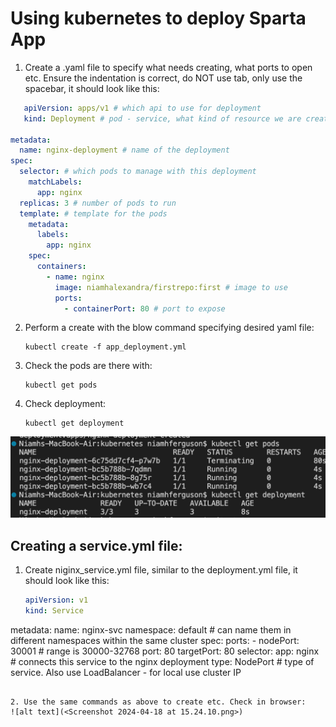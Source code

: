 # Using kubernetes to deploy Sparta App

1. Create a .yaml file to specify what needs creating, what ports to open etc. Ensure the indentation is correct, do NOT use tab, only use the spacebar, it should look like this:
~~~yml
   apiVersion: apps/v1 # which api to use for deployment
   kind: Deployment # pod - service, what kind of resource we are creating

metadata:
  name: nginx-deployment # name of the deployment
spec:
  selector: # which pods to manage with this deployment
    matchLabels:
      app: nginx
  replicas: 3 # number of pods to run
  template: # template for the pods
    metadata:
      labels:
        app: nginx
    spec:
      containers:
        - name: nginx
          image: niamhalexandra/firstrepo:first # image to use
          ports:
            - containerPort: 80 # port to expose
~~~

2. Perform a create with the blow command specifying desired yaml file:
   ~~~
   kubectl create -f app_deployment.yml
   ~~~

3. Check the pods are there with:
   ~~~
   kubectl get pods
   ~~~

4. Check deployment:
   ~~~
   kubectl get deployment
   ~~~
![alt text](<Screenshot 2024-04-18 at 15.36.41.png>)


## Creating a service.yml file:

1. Create niginx_service.yml file, similar to the deployment.yml file, it should look like this:
   ~~~yml 
   apiVersion: v1
   kind: Service

  metadata:
    name: nginx-svc
    namespace: default # can name them in different namespaces within the same cluster
  spec:
  ports:
    - nodePort: 30001 # range is 30000-32768
      port: 80
      targetPort: 80
  selector:
    app: nginx # connects this service to the nginx deployment
  type: NodePort # type of service. Also use LoadBalancer - for local use cluster IP
  ~~~

2. Use the same commands as above to create etc. Check in browser:
![alt text](<Screenshot 2024-04-18 at 15.24.10.png>)


